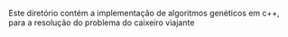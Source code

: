 Este diretório contém a implementação de algoritmos genéticos em c++, para a resolução do problema do caixeiro viajante